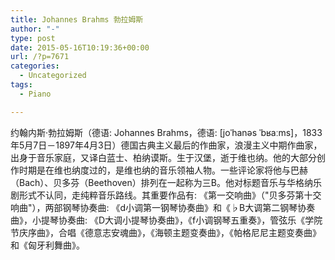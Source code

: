 ```yaml
---
title: Johannes Brahms 勃拉姆斯
author: "-"
type: post
date: 2015-05-16T10:19:36+00:00
url: /?p=7671
categories:
  - Uncategorized
tags:
  - Piano

---
```

约翰内斯·勃拉姆斯（德语: Johannes Brahms，德语: [joˈhanəs ˈbʁaːms]，1833年5月7日－1897年4月3日）德国古典主义最后的作曲家，浪漫主义中期作曲家，出身于音乐家庭，又译白蓝士、柏纳谟斯。生于汉堡，逝于维也纳。他的大部分创作时期是在维也纳度过的，是维也纳的音乐领袖人物。一些评论家将他与巴赫（Bach）、贝多芬（Beethoven）排列在一起称为三B。他对标题音乐与华格纳乐剧形式不认同，走纯粹音乐路线。其重要作品有: 《第一交响曲》（"贝多芬第十交响曲"），两部钢琴协奏曲: 《d小调第一钢琴协奏曲》和《♭B大调第二钢琴协奏曲》，小提琴协奏曲: 《D大调小提琴协奏曲》，《f小调钢琴五重奏》，管弦乐《学院节庆序曲》，合唱《德意志安魂曲》，《海顿主题变奏曲》，《帕格尼尼主题变奏曲》和《匈牙利舞曲》。